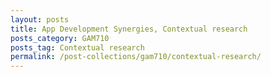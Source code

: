 ```yaml
---
layout: posts
title: App Development Synergies, Contextual research
posts_category: GAM710
posts_tag: Contextual research
permalink: /post-collections/gam710/contextual-research/
---
```

